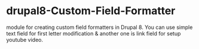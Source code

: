 # drupal8-Custom-Field-Formatter
module for creating custom field formatters in Drupal 8. You can use simple text field for first letter modification &amp; another one is link field for setup youtube video.
